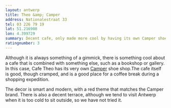```yaml
---
layout: antwerp
title: Theo &amp; Camper
address: Nationalestraat 33
tel: 03 226 79 19
lat: 51.216908
lon: 4.399729
summary: Decent cafe, only made more cool by having its own Camper shoe shop
ratingnumber: 3
---
```


Although it is always something of a gimmick, there is something cool about a cafe that is combined with something else, such as a bookshop or gallery.
In this case, Cafe Theo has its very own 
[Camper](http://www.camper.com/) shoe shop.The cafe itself is good, though cramped, and is a good place for a coffee break during a shopping expedition.

The decor is smart and modern, with a red theme that matches the Camper brand.
There is also a decent terrace, although we tend to visit Antwerp when it is too cold to sit outside, so we have not tried it.
